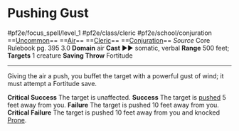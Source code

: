 # Pushing Gust
#pf2e/focus_spell/level_1 #pf2e/class/cleric #pf2e/school/conjuration 
==[Uncommon](../../../rules/traits/uncommon.md)== ==[Air](../../../rules/traits/air.md)== ==[Cleric](../../../rules/traits/cleric.md)== ==[Conjuration](../../../rules/traits/conjuration.md)==
*Source* Core Rulebook pg. 395 3.0
**Domain** air
**Cast** ►► somatic, verbal
**Range** 500 feet; **Targets** 1 creature
**Saving Throw** Fortitude

---
Giving the air a push, you buffet the target with a powerful gust of wind; it must attempt a Fortitude save.

**Critical Success** The target is unaffected.
**Success** The target is [pushed](../../../Rules/Forced%20Movement.md) 5 feet away from you.
**Failure** The target is pushed 10 feet away from you.
**Critical Failure** The target is pushed 10 feet away from you and knocked [Prone](../../../Conditions/Prone.md).